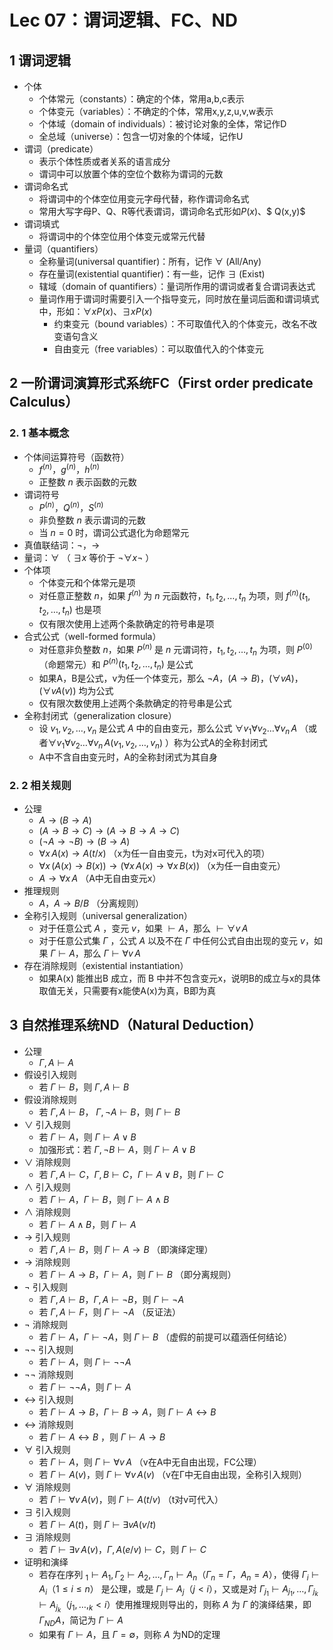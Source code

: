 # Lec 07：谓词逻辑、FC、ND
## 1 谓词逻辑
* 个体
  * 个体常元（constants）：确定的个体，常用a,b,c表示
  * 个体变元（variables）：不确定的个体，常用x,y,z,u,v,w表示
  * 个体域（domain of individuals）：被讨论对象的全体，常记作D
  * 全总域（universe）：包含一切对象的个体域，记作U
* 谓词（predicate）
  * 表示个体性质或者关系的语言成分
  * 谓词中可以放置个体的空位个数称为谓词的元数
* 谓词命名式
  * 将谓词中的个体空位用变元字母代替，称作谓词命名式
  * 常用大写字母P、Q、R等代表谓词，谓词命名式形如$P(x)$、$ Q(x,y)$
* 谓词填式
  * 将谓词中的个体空位用个体变元或常元代替
* 量词（quantifiers）
  * 全称量词(universal quantifier)：所有，记作 $∀$ (All/Any)
  * 存在量词(existential quantifier)：有一些，记作 $∃$ (Exist)
  * 辖域（domain of quantifiers）：量词所作用的谓词或者复合谓词表达式
  * 量词作用于谓词时需要引入一个指导变元，同时放在量词后面和谓词填式中，形如：$∀x P (x) 、∃x P (x)$
    * 约束变元（bound variables）：不可取值代入的个体变元，改名不改变语句含义
    * 自由变元（free variables）：可以取值代入的个体变元

## 2 一阶谓词演算形式系统FC（First order predicate Calculus）
### 2. 1 基本概念
* 个体间运算符号（函数符）
  * $f^{(n)}，g^{(n)}，h^{(n)}$
  * 正整数 $n$ 表示函数的元数
* 谓词符号
  * $P^{(n)}，Q^{(n)}， S^{(n)}$
  * 非负整数 $n$ 表示谓词的元数
  * 当 $n=0$ 时，谓词公式退化为命题常元
* 真值联结词：$¬，→$
* 量词：$∀$ （ $∃x$ 等价于 $¬∀x¬$ ）
* 个体项
  * 个体变元和个体常元是项
  * 对任意正整数 $n$，如果 $f ^{(n)}$ 为 $n$ 元函数符，$t_1, t_2, … , t_n$ 为项，则 $f ^{(n)} (t_1, t_2, … , t_n)$ 也是项
  * 仅有限次使用上述两个条款确定的符号串是项
* 合式公式（well-formed formula）
  * 对任意非负整数 $n$，如果 $P ^{(n)}$ 是 $n$ 元谓词符，$t_1, t_2, … , t_n$ 为项，则 $P^{(0)}$（命题常元）和 $P ^{(n)} (t_1, t_2, … , t_n)$ 是公式
  * 如果A，B是公式，v为任一个体变元，那么 $¬A ，(A → B)， (∀v A)，(∀v A(v))$ 均为公式
  * 仅有限次数使用上述两个条款确定的符号串是公式
* 全称封闭式（generalization closure）
  * 设 $v_1, v_2, … , v_n$ 是公式 $A$ 中的自由变元，那么公式 $∀v_1∀v_2 … ∀v_n \,A$ （或者$∀v_1∀v_2 … ∀v_n\,A(v_1, v_2, … , v_n)$ ）称为公式A的全称封闭式
  * A中不含自由变元时，A的全称封闭式为其自身

### 2. 2 相关规则
* 公理
  * $A → (B → A)$
  * $(A → B → C ) → ( A → B → A → C )$
  * $(¬A → ¬B) → (B → A)$
  * $∀x\,A(x) → A(t/x)$ （x为任一自由变元，t为对x可代入的项）
  * $∀x\,(A (x) → B (x) ) → (∀x\,A (x) → ∀x\,B (x) )$ （x为任一自由变元）
  * $A → ∀x\,A$ （A中无自由变元x）
* 推理规则
  * $A，A →B / B$ （分离规则）
* 全称引入规则（universal generalization）
  * 对于任意公式 $A$ ，变元 $v$，如果 $⊢ A$，那么 $⊢ ∀v \,A$
  * 对于任意公式集 $Γ$ ，公式 $A$ 以及不在 $Γ$ 中任何公式自由出现的变元 $v$，如果 $Γ ⊢ A$，那么 $Γ ⊢ ∀v \,A$
* 存在消除规则（existential instantiation）
  * 如果A(x) 能推出B 成立，而 B 中并不包含变元x，说明B的成立与x的具体取值无关，只需要有x能使A(x)为真，B即为真
## 3 自然推理系统ND（Natural Deduction）
* 公理
  * $Γ,A ⊢ A$
* 假设引入规则
  * 若 $Γ ⊢ B$，则 $Γ,A ⊢ B$ 
* 假设消除规则
  * 若 $Γ,A ⊢ B$， $Γ,¬A ⊢ B$，则 $Γ ⊢ B$
* $∨$ 引入规则
  * 若 $Γ ⊢ A$，则 $Γ ⊢ A ∨ B$
  * 加强形式：若 $Γ,¬B ⊢ A$，则 $Γ ⊢ A ∨ B$
* $∨$ 消除规则
  * 若 $Γ,A ⊢ C，Γ,B ⊢ C，Γ ⊢ A ∨ B$，则 $Γ ⊢ C$ 
* $∧$ 引入规则
  * 若 $Γ ⊢ A，Γ ⊢ B$，则 $Γ ⊢ A ∧ B$
* $∧$ 消除规则
  * 若 $Γ ⊢ A ∧ B$，则 $Γ ⊢ A$
* $→$ 引入规则
  * 若 $Γ,A ⊢ B$，则 $Γ ⊢ A → B$ （即演绎定理）
* $→$ 消除规则
  * 若 $Γ ⊢ A → B， Γ ⊢ A$，则 $Γ ⊢ B$ （即分离规则）
* $¬$ 引入规则
  * 若 $Γ,A ⊢ B，Γ,A ⊢ ¬B$，则 $Γ ⊢ ¬A$
  * 若 $Γ,A ⊢ F$，则 $Γ ⊢ ¬A$ （反证法）
* $¬$ 消除规则
  * 若 $Γ ⊢ A， Γ ⊢ ¬A$，则 $Γ ⊢ B$ （虚假的前提可以蕴涵任何结论）
* $¬¬$ 引入规则
  * 若 $Γ ⊢ A$，则 $Γ ⊢ ¬¬A$
* $¬¬$ 消除规则
  * 若 $Γ ⊢ ¬¬A$，则 $Γ ⊢ A$
* $↔$ 引入规则
  * 若 $Γ ⊢ A → B， Γ ⊢ B → A$，则 $Γ ⊢ A ↔ B$
* $↔$ 消除规则
  * 若 $Γ ⊢ A ↔ B$ ，则 $Γ ⊢ A → B$
* $∀$ 引入规则
  * 若 $Γ ⊢ A$，则 $Γ ⊢ ∀v\, A$ （v在A中无自由出现，FC公理）
  * 若 $Γ ⊢ A(v)$，则 $Γ ⊢ ∀v \,A(v)$ （v在Γ中无自由出现，全称引入规则）
* $∀$ 消除规则
  * 若 $Γ ⊢ ∀v \,A(v)$，则 $Γ ⊢ A(t/v)$ （t对v可代入）
* $∃$ 引入规则
  * 若 $Γ ⊢ A(t)$，则 $Γ ⊢ ∃v A(v/t)$
* $∃$ 消除规则
  * 若 $Γ ⊢ ∃v\, A(v)， Γ,A(e/v) ⊢ C$，则 $Γ ⊢C$
* 证明和演绎
  * 若存在序列 $_1 ⊢ A_1, Γ_2 ⊢ A_2, …, Γ_n ⊢ A_n（ Γ_n= Γ ， A_n =A）$，使得 $Γ_i ⊢ A_i（1 ≤ i ≤ n ）$ 是公理，或是 $Γ_j ⊢ A_j（j < i ）$，又或是对 $Γ_{j_1} ⊢ A_{j_1},…, Γ_{j_k} ⊢ A_{j_k}（ j_1, …, _k < i）$使用推理规则导出的，则称 $A$ 为 $Γ$ 的演绎结果，即 $Γ_{ND} A$，简记为 $Γ ⊢ A$
  * 如果有 $Γ ⊢ A$，且 $Γ = ∅$，则称 $A$ 为ND的定理





